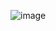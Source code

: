 ![image](https://github.com/PauloRocha-85/pokedex/assets/150043148/38a8246d-c789-4082-aceb-ae825692e1cb)
